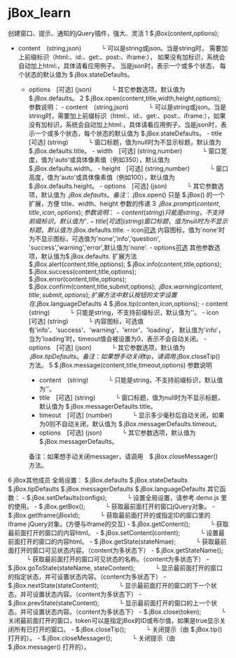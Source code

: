 # jBox_learn
创建窗口、提示、通知的jQuery插件，强大、灵活
1  $.jBox(content,options);
- content　(string,json)
  　　　└ 可以是string或json。当是string时，
         需要加上前缀标识（html:、id:、get:、post:、iframe:），
         如果没有加标识，系统会自动加上html:，具体请看应用例子。
         当是json时，表示一个或多个状态，
         每个状态的默认值为 $.jBox.stateDefaults。
  - options　[可选] (json)
  　　　└ 其它参数选项，默认值为 $.jBox.defaults。
2  $.jBox.open(content,title,width,height,options);
        参数说明：
        - content　(string,json)
        　　　└ 可以是string或json。当是string时，需要加上前缀标识（html:、id:、get:、post:、iframe:），如果没有加标识，系统会自动加上html:，具体请看应用例子。当是json时，表示一个或多个状态，每个状态的默认值为 $.jBox.stateDefaults。
        - title　[可选] (string)
        　　　└ 窗口标题，值为null时为不显示标题，默认值为 $.jBox.defaults.title。
        - width　[可选] (string,number)
        　　　└ 窗口宽度，值为'auto'或具体像素值（例如350），默认值为 $.jBox.defaults.width。
        - height　[可选] (string,number)
        　　　└ 窗口高度，值为'auto'或具体像素值（例如100），默认值为 $.jBox.defaults.height。
        - options　[可选] (json)
        　　　└ 其它参数选项，默认值为 $.jBox.defaults。
        备注：$.jBox.open() 只是 $.jBox() 的一个扩展，方便 title、width、height 参数的传递
3  $.jBox.prompt(content,title,icon,options);
        参数说明：
        - content(string)
            只能是string，不支持前缀标识，默认值为''.
        - title[可选](string)
            窗口标题，值为null时为不显示标题，默认值为$.jBox.defaults.title.
        - icon[可选](string)
            内容图标，值为'none'时为不显示图标，可选值为'none','info','question',
            'success','warning','error',默认值为'none'.
        - options[可选](json)
            其他参数选项，默认值为$.jBox.defaults.
        扩展方法
        $.jBox.alert(content,title,options);
        $.jBox.info(content,title,options);
        $.jBox.success(content,title,options);
        $.jBox.error(content,title,options);
        $.jBox.confirm(content,title,submit,options);
        $.jBox.warning(content,title,submit,options);
        扩展方法中默认按钮的文字设置在$.jBox.languageDefaults
4  $.jBox.tip(conten,icon,options);
        - content　(string)
        　　　└ 只能是string，不支持前缀标识，默认值为''。
        - icon　[可选] (string)
        　　　└ 内容图标，可选值有'info'、'success'、'warning'、'error'、'loading'，
                默认值为'info'，当为'loading'时，timeout值会被设置为0，表示不会自动关闭。
        - options　[可选] (json)
        　　　└ 其它参数选项，默认值为 $.jBox.tipDefaults。
        备注：如果想手动关闭tip，请调用　$.jBox.closeTip()　方法。
5  $.jBox.message(content,title,timeout,options)
    参数说明
    - content　(string)
    　　　└ 只能是string，不支持前缀标识，默认值为''。
    - title　[可选] (string)
    　　　└ 窗口标题，值为null时为不显示标题，默认值为 $.jBox.messagerDefaults.title。
    - timeout　[可选] (number)
    　　　└ 显示多少毫秒后自动关闭，如果为0则不自动关闭，默认值为 $.jBox.messagerDefaults.timeout。
    - options　[可选] (json)
    　　　└ 其它参数选项，默认值为 $.jBox.messagerDefaults。

    备注：如果想手动关闭messager，请调用　$.jBox.closeMessager()　方法。

6  jBox其他成员
    全局设置：
    $.jBox.defaults
    $.jBox.stateDefaults
    $.jBox.tipDefaults
    $.jBox.messagerDefaults
    $.jBox.languageDefaults
    其它函数：
    - $.jBox.setDefaults(configs);
    　　　└ 设置全局设置，请参考 demo.js 里的使用。
    - $.jBox.getBox();
    　　　└ 获取最前面打开的窗口jQuery对象。
    - $.jBox.getIframe(jBoxId);
    　　　└ 获取最前面打开的或指定ID的窗口里的 iframe jQuery对象。(方便与iframe的交互)
    - $.jBox.getContent();
    　　　└ 获取最前面打开的窗口的内容html。
    - $.jBox.setContent(content);
    　　　└ 设置最前面打开的窗口的内容html。
    - $.jBox.getState(stateNmae);
    　　　└ 获取最前面打开的窗口可见状态内容。（content为多状态下）
    - $.jBox.getStateName();
    　　　└ 获取最前面打开的窗口可见状态的名称。（content为多状态下）
    - $.jBox.goToState(stateName, stateContent);
    　　　└ 显示最前面打开的窗口的指定状态，并可设置状态内容。（content为多状态下）
    - $.jBox.nextState(stateContent);
    　　　└ 显示最前面打开的窗口的下一个状态，并可设置状态内容。（content为多状态下）
    - $.jBox.prevState(stateContent);
    　　　└ 显示最前面打开的窗口的上一个状态，并可设置状态内容。（content为多状态下）
    - $.jBox.close(token);
    　　　└ 关闭最前面打开的窗口，token可以是指定jBox的ID或布尔值，如果是true显示关闭所有已打开的窗口。
    - $.jBox.closeTip();
    　　　└ 关闭提示（由 $.jBox.tip() 打开的）。
    - $.jBox.closeMessager();
    　　　└ 关闭提示（由 $.jBox.messager() 打开的）。
